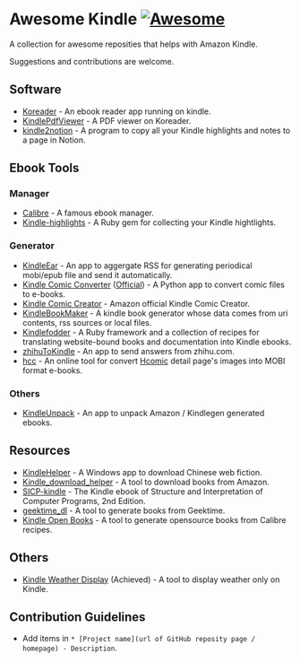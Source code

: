 # Awesome Kindle [![Awesome](https://awesome.re/badge-flat2.svg)](https://awesome.re)
A collection for awesome reposities that helps with Amazon Kindle.

Suggestions and contributions are welcome.

## Software
* [Koreader](https://github.com/koreader/koreader) - An ebook reader app running on kindle.
* [KindlePdfViewer](https://github.com/koreader/kindlepdfviewer) - A PDF viewer on Koreader.
* [kindle2notion](https://github.com/paperboi/kindle2notion) - A program to copy all your Kindle highlights and notes to a page in Notion.

## Ebook Tools
### Manager
* [Calibre](https://github.com/kovidgoyal/calibre) - A famous ebook manager.
* [Kindle-highlights](https://github.com/speric/kindle-highlights) - A Ruby gem for collecting your Kindle hightlights.
### Generator
* [KindleEar](https://github.com/cdhigh/KindleEar) - An app to aggergate RSS for generating periodical mobi/epub file and send it automatically.
* [Kindle Comic Converter](https://github.com/ciromattia/kcc) ([Official](https://kcc.iosphe.re/)) - A Python app to convert comic files to e-books.
* [Kindle Comic Creator](https://www.amazon.com/gp/feature.html?ie=UTF8&docId=1001103761) - Amazon official Kindle Comic Creator.
* [KindleBookMaker](https://github.com/barretlee/kindleBookMaker) - A kindle book generator whose data comes from uri contents, rss sources or local files.
* [Kindlefodder](https://github.com/danchoi/kindlefodder) - A Ruby framework and a collection of recipes for translating website-bound books and documentation into Kindle ebooks.
* [zhihuToKindle](https://github.com/Rockyzsu/zhihuToKindle) - An app to send answers from zhihu.com.
* [hcc](https://github.com/ystyle/hcc) - An online tool for convert [Hcomic](https://c-upp.com/) detail page's images into MOBI format e-books.
### Others
* [KindleUnpack](https://github.com/kevinhendricks/KindleUnpack) - An app to unpack Amazon / Kindlegen generated ebooks.

## Resources
* [KindleHelper](https://github.com/qq573011406/KindleHelper) - A Windows app to download Chinese web fiction.
* [Kindle_download_helper](https://github.com/yihong0618/Kindle_download_helper/issues) - A tool to download books from Amazon.
* [SICP-kindle](https://github.com/twcamper/sicp-kindle) - The Kindle ebook of Structure and Interpretation of Computer Programs, 2nd Edition.
* [geektime_dl](https://github.com/jachinlin/geektime_dl) - A tool to generate books from Geektime.
* [Kindle Open Books](https://github.com/ericzhang-cn/kindle-open-books) - A tool to generate opensource books from Calibre recipes.

## Others
* [Kindle Weather Display](https://github.com/mpetroff/kindle-weather-display) (Achieved) - A tool to display weather only on Kindle.

## Contribution Guidelines
* Add items in `* [Project name](url of GitHub reposity page / homepage) - Description`.
